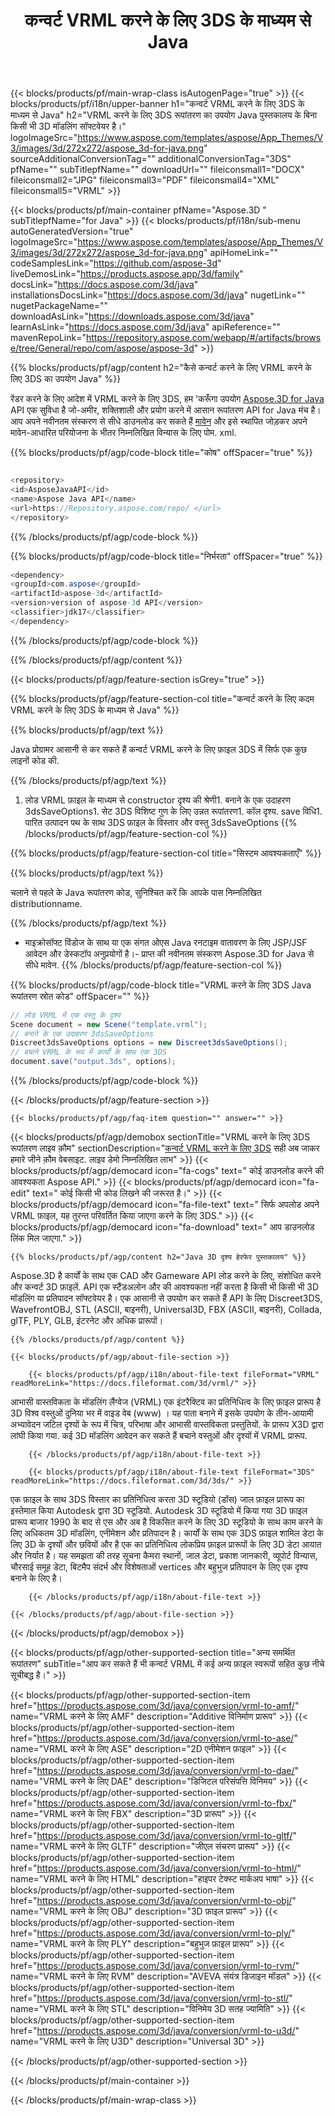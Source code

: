 ﻿---
title: कन्वर्ट VRML करने के लिए 3DS के माध्यम से Java 
weight: 2870
url: /hi/java/conversion/vrml-to-3ds/ 
description: नमूना Java रूपांतरण के लिए कोड VRML प्रारूप करने के लिए 3DS फ़ाइल. उपयोग इस उदाहरण कोड कन्वर्ट करने के लिए VRML करने के लिए 3DS के भीतर किसी भी वेब या डेस्कटॉप Java आधारित आवेदन है।
---
{{< blocks/products/pf/main-wrap-class isAutogenPage="true" >}}
{{< blocks/products/pf/i18n/upper-banner h1="कन्वर्ट VRML करने के लिए 3DS के माध्यम से Java" h2="VRML करने के लिए 3DS रूपांतरण का उपयोग Java पुस्तकालय के बिना किसी भी 3D मॉडलिंग सॉफ्टवेयर है।" logoImageSrc="https://www.aspose.com/templates/aspose/App_Themes/V3/images/3d/272x272/aspose_3d-for-java.png" sourceAdditionalConversionTag="" additionalConversionTag="3DS" pfName="" subTitlepfName="" downloadUrl="" fileiconsmall1="DOCX" fileiconsmall2="JPG" fileiconsmall3="PDF" fileiconsmall4="XML" fileiconsmall5="VRML" >}}

{{< blocks/products/pf/main-container pfName="Aspose.3D " subTitlepfName="for Java" >}}
{{< blocks/products/pf/i18n/sub-menu autoGeneratedVersion="true" logoImageSrc="https://www.aspose.com/templates/aspose/App_Themes/V3/images/3d/272x272/aspose_3d-for-java.png" apiHomeLink="" codeSamplesLink="https://github.com/aspose-3d" liveDemosLink="https://products.aspose.app/3d/family" docsLink="https://docs.aspose.com/3d/java" installationsDocsLink="https://docs.aspose.com/3d/java" nugetLink="" nugetPackageName="" downloadAsLink="https://downloads.aspose.com/3d/java" learnAsLink="https://docs.aspose.com/3d/java" apiReference="" mavenRepoLink="https://repository.aspose.com/webapp/#/artifacts/browse/tree/General/repo/com/aspose/aspose-3d" >}}

{{% blocks/products/pf/agp/content h2="कैसे कन्वर्ट करने के लिए VRML करने के लिए 3DS का उपयोग Java" %}}

 रेंडर करने के लिए आदेश में VRML करने के लिए 3DS, हम 'करूँगा उपयोग
 [Aspose.3D for Java](https://products.aspose.com/3d/java) 
 API एक सुविधा है जो-अमीर, शक्तिशाली और प्रयोग करने में आसान रूपांतरण API for Java मंच है। आप अपने नवीनतम संस्करण से सीधे डाउनलोड कर सकते हैं
 [मावेन](https://repository.aspose.com/webapp/#/artifacts/browse/tree/General/repo/com/aspose/aspose-3d) 
 और इसे स्थापित जोड़कर अपने मावेन-आधारित परियोजना के भीतर निम्नलिखित विन्यास के लिए पोम. xml.

{{% blocks/products/pf/agp/code-block title="कोष" offSpacer="true" %}}

```cs

<repository>
<id>AsposeJavaAPI</id>
<name>Aspose Java API</name>
<url>https://Repository.aspose.com/repo/ </url>
</repository>


```

{{% /blocks/products/pf/agp/code-block %}}

{{% blocks/products/pf/agp/code-block title="निर्भरता" offSpacer="true" %}}

```cs
<dependency>
<groupId>com.aspose</groupId>
<artifactId>aspose-3d</artifactId>
<version>version of aspose-3d API</version>
<classifier>jdk17</classifier>
</dependency>


```

{{% /blocks/products/pf/agp/code-block %}}

{{% /blocks/products/pf/agp/content %}}

{{< blocks/products/pf/agp/feature-section isGrey="true" >}}

{{% blocks/products/pf/agp/feature-section-col title="कन्वर्ट करने के लिए कदम VRML करने के लिए 3DS के माध्यम से Java" %}}

{{% blocks/products/pf/agp/text %}}

 Java प्रोग्रामर आसानी से कर सकते हैं कन्वर्ट VRML करने के लिए फ़ाइल 3DS में सिर्फ एक कुछ लाइनों कोड की.

{{% /blocks/products/pf/agp/text %}}

1. लोड VRML फ़ाइल के माध्यम से constructor दृश्य की श्रेणी1. बनाने के एक उदाहरण 3dsSaveOptions1. सेट 3DS विशिष्ट गुण के लिए उन्नत रूपांतरण1. कॉल दृश्य. save विधि1. पारित उत्पादन पथ के साथ 3DS फ़ाइल के विस्तार और वस्तु 3dsSaveOptions
{{% /blocks/products/pf/agp/feature-section-col %}}

{{% blocks/products/pf/agp/feature-section-col title="सिस्टम आवश्यकताएँ" %}}

{{% blocks/products/pf/agp/text %}}

 चलाने से पहले के Java रूपांतरण कोड, सुनिश्चित करें कि आपके पास निम्नलिखित distributionname.

{{% /blocks/products/pf/agp/text %}}

- माइक्रोसॉफ्ट विंडोज के साथ या एक संगत ओएस Java रनटाइम वातावरण के लिए JSP/JSF आवेदन और डेस्कटॉप अनुप्रयोगों है।- प्राप्त की नवीनतम संस्करण Aspose.3D for Java से सीधे मावेन.
{{% /blocks/products/pf/agp/feature-section-col %}}

{{% blocks/products/pf/agp/code-block title="VRML करने के लिए 3DS Java रूपांतरण स्रोत कोड" offSpacer="" %}}

```cs
// लोड VRML में एक वस्तु के दृश्य 
Scene document = new Scene("template.vrml");
// बनाने के एक उदाहरण 3dsSaveOptions 
Discreet3dsSaveOptions options = new Discreet3dsSaveOptions();
// बचाने VRML के रूप में कार्यों के साथ एक 3DS 
document.save("output.3ds", options);   


```

{{% /blocks/products/pf/agp/code-block %}}

{{< /blocks/products/pf/agp/feature-section >}}

    {{< blocks/products/pf/agp/faq-item question="" answer="" >}}
 

<!-- aboutfile Starts -->

{{< blocks/products/pf/agp/demobox sectionTitle="VRML करने के लिए 3DS रूपांतरण लाइव क़ौम" sectionDescription="[कन्वर्ट VRML करने के लिए 3DS](https://products.aspose.app/3d/conversion/vrml-to-3ds) सही अब जाकर हमारे जीने क़ौम वेबसाइट. लाइव डेमो निम्नलिखित लाभ" >}}
        {{< blocks/products/pf/agp/democard icon="fa-cogs" text=" कोई डाउनलोड करने की आवश्यकता Aspose API." >}}
        {{< blocks/products/pf/agp/democard icon="fa-edit" text=" कोई किसी भी कोड लिखने की जरूरत है।" >}}
        {{< blocks/products/pf/agp/democard icon="fa-file-text" text=" सिर्फ अपलोड अपने VRML फ़ाइल, यह तुरन्त परिवर्तित किया जाएगा करने के लिए 3DS." >}}
        {{< blocks/products/pf/agp/democard icon="fa-download" text=" आप डाउनलोड लिंक मिल जाएगा." >}}

    {{% blocks/products/pf/agp/content h2="Java 3D दृश्य हेरफेर पुस्तकालय" %}}

 Aspose.3D है कार्यों के साथ एक CAD और Gameware API लोड करने के लिए, संशोधित करने और कन्वर्ट 3D फ़ाइलें. API एक स्टैंडअलोन और की आवश्यकता नहीं करता है किसी भी किसी भी 3D मॉडलिंग या प्रतिपादन सॉफ्टवेयर है। एक आसानी से उपयोग कर सकते हैं API के लिए Discreet3DS, WavefrontOBJ, STL (ASCII, बाइनरी), Universal3D, FBX (ASCII, बाइनरी), Collada, glTF, PLY, GLB, इंटरनेट और अधिक प्रारूपों। 



    {{% /blocks/products/pf/agp/content %}}

    {{< blocks/products/pf/agp/about-file-section >}}

        {{< blocks/products/pf/agp/i18n/about-file-text fileFormat="VRML" readMoreLink="https://docs.fileformat.com/3d/vrml/" >}}

आभासी वास्तविकता के मोंडलिंग लैंग्वेज (VRML) एक इंटरैक्टिव का प्रतिनिधित्व के लिए फ़ाइल प्रारूप है 3D विश्व वस्तुओं दुनिया भर में वाइड वेब (www) । यह पाता बनाने में इसके उपयोग के तीन-आयामी अभ्यावेदन जटिल दृश्यों के रूप में चित्र, परिभाषा और आभासी वास्तविकता प्रस्तुतियों. के प्रारूप X3D द्वारा लांघी किया गया. कई 3D मॉडलिंग आवेदन कर सकते हैं बचाने वस्तुओं और दृश्यों में VRML प्रारूप.


        {{< /blocks/products/pf/agp/i18n/about-file-text >}}

        {{< blocks/products/pf/agp/i18n/about-file-text fileFormat="3DS" readMoreLink="https://docs.fileformat.com/3d/3ds/" >}}

एक फ़ाइल के साथ 3DS विस्तार का प्रतिनिधित्व करता 3D स्टूडियो (डॉस) जाल फ़ाइल प्रारूप का इस्तेमाल किया Autodesk द्वारा 3D स्टूडियो. Autodesk 3D स्टूडियो में किया गया 3D फ़ाइल प्रारूप बाजार 1990 के बाद से एस और अब है विकसित करने के लिए 3D स्टूडियो के साथ काम करने के लिए अधिकतम 3D मॉडलिंग, एनीमेशन और प्रतिपादन है। कार्यों के साथ एक 3DS फ़ाइल शामिल डेटा के लिए 3D के दृश्यों और छवियों और है एक का प्रतिनिधित्व लोकप्रिय फ़ाइल प्रारूपों के लिए 3D डेटा आयात और निर्यात है। यह समझता की तरह सूचना कैमरा स्थानों, जाल डेटा, प्रकाश जानकारी, व्यूपोर्ट विन्यास, चौरसाई समूह डेटा, बिटमैप संदर्भ और विशेषताओं vertices और बहुभुज प्रतिपादन के लिए एक दृश्य बनाने के लिए है।


        {{< /blocks/products/pf/agp/i18n/about-file-text >}}

    {{< /blocks/products/pf/agp/about-file-section >}}

{{< /blocks/products/pf/agp/demobox >}}

<!-- aboutfile Ends -->

{{< blocks/products/pf/agp/other-supported-section title="अन्य समर्थित रूपांतरण" subTitle="आप कर सकते हैं भी कन्वर्ट VRML में कई अन्य फ़ाइल स्वरूपों सहित कुछ नीचे सूचीबद्ध है।" >}}

{{< blocks/products/pf/agp/other-supported-section-item href="https://products.aspose.com/3d/java/conversion/vrml-to-amf/" name="VRML करने के लिए AMF" description="Additive विनिर्माण प्रारूप" >}}
{{< blocks/products/pf/agp/other-supported-section-item href="https://products.aspose.com/3d/java/conversion/vrml-to-ase/" name="VRML करने के लिए ASE" description="2D एनीमेशन फ़ाइल" >}}
{{< blocks/products/pf/agp/other-supported-section-item href="https://products.aspose.com/3d/java/conversion/vrml-to-dae/" name="VRML करने के लिए DAE" description="डिजिटल परिसंपत्ति विनिमय" >}}
{{< blocks/products/pf/agp/other-supported-section-item href="https://products.aspose.com/3d/java/conversion/vrml-to-fbx/" name="VRML करने के लिए FBX" description="3D प्रारूप" >}}
{{< blocks/products/pf/agp/other-supported-section-item href="https://products.aspose.com/3d/java/conversion/vrml-to-gltf/" name="VRML करने के लिए GLTF" description="जीएल संचरण प्रारूप" >}}
{{< blocks/products/pf/agp/other-supported-section-item href="https://products.aspose.com/3d/java/conversion/vrml-to-html/" name="VRML करने के लिए HTML" description="हाइपर टेक्स्ट मार्कअप भाषा" >}}
{{< blocks/products/pf/agp/other-supported-section-item href="https://products.aspose.com/3d/java/conversion/vrml-to-obj/" name="VRML करने के लिए OBJ" description="3D फ़ाइल प्रारूप" >}}
{{< blocks/products/pf/agp/other-supported-section-item href="https://products.aspose.com/3d/java/conversion/vrml-to-ply/" name="VRML करने के लिए PLY" description="बहुभुज फ़ाइल प्रारूप" >}}
{{< blocks/products/pf/agp/other-supported-section-item href="https://products.aspose.com/3d/java/conversion/vrml-to-rvm/" name="VRML करने के लिए RVM" description="AVEVA संयंत्र डिजाइन मॉडल" >}}
{{< blocks/products/pf/agp/other-supported-section-item href="https://products.aspose.com/3d/java/conversion/vrml-to-stl/" name="VRML करने के लिए STL" description="विनिमेय 3D सतह ज्यामिति" >}}
{{< blocks/products/pf/agp/other-supported-section-item href="https://products.aspose.com/3d/java/conversion/vrml-to-u3d/" name="VRML करने के लिए U3D" description="Universal 3D" >}}

{{< /blocks/products/pf/agp/other-supported-section >}}

{{< /blocks/products/pf/main-container >}}
    
{{< /blocks/products/pf/main-wrap-class >}}